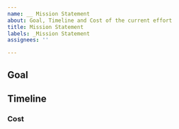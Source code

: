 ```yaml
---
name: __ Mission Statement
about: Goal, Timeline and Cost of the current effort
title: Mission Statement
labels: _Mission Statement
assignees: ''

---
```


## Goal


## Timeline


### Cost
